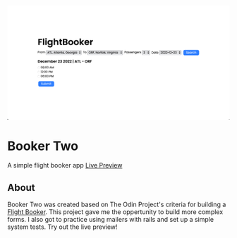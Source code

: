 ![booker-two-home](app/assets/images/booker-two.png)

# Booker Two

A simple flight booker app
[Live Preview](https://booker-two.onrender.com/)

## About

Booker Two was created based on The Odin Project's criteria for building a [Flight Booker](https://www.theodinproject.com/lessons/ruby-on-rails-flight-booker). This project gave me the oppertunity to build more complex forms. I also got to practice using mailers with rails and set up a simple system tests. Try out the live preview!
